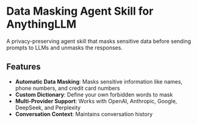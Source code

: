 # Data Masking Agent Skill for AnythingLLM

A privacy-preserving agent skill that masks sensitive data before sending prompts to LLMs and unmasks the responses.

## Features

- **Automatic Data Masking**: Masks sensitive information like names, phone numbers, and credit card numbers
- **Custom Dictionary**: Define your own forbidden words to mask
- **Multi-Provider Support**: Works with OpenAI, Anthropic, Google, DeepSeek, and Perplexity
- **Conversation Context**: Maintains conversation history
